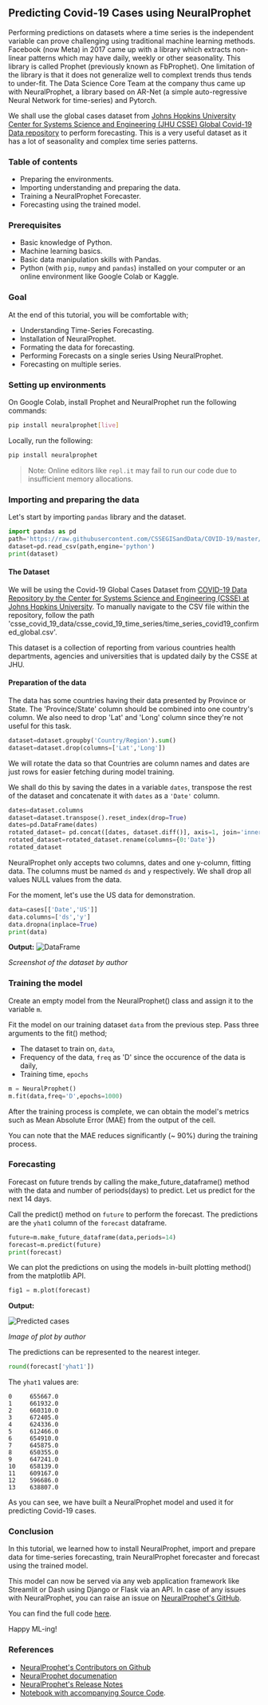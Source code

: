 ## Predicting Covid-19 Cases using NeuralProphet

Performing predictions on datasets where a time series is the independent variable can prove challenging using traditional machine learning methods. Facebook (now Meta) in 2017 came up with a library which extracts non-linear patterns which may have daily, weekly or other seasonality. This library is called Prophet (previously known as FbProphet).
One limitation of the library is that it does not generalize well to complext trends thus tends to under-fit. The Data Science Core Team at the company thus came up with NeuralProphet, a library based on AR-Net (a simple auto-regressive Neural Network for time-series) and Pytorch.

We shall use the global cases dataset from [Johns Hopkins University Center for Systems Science and Engineering (JHU CSSE) Global Covid-19 Data repository](https://github.com/CSSEGISandData/COVID-19) to perform forecasting. This is a very useful dataset as it has a lot of seasonality and complex time series patterns.

### Table of contents
- Preparing the environments.
- Importing understanding and preparing the data.
- Training a NeuralProphet Forecaster.
- Forecasting using the trained model.

### Prerequisites
- Basic knowledge of Python.
- Machine learning basics.
- Basic data manipulation skills with Pandas.
- Python (with `pip`, `numpy` and `pandas`) installed on your computer or an online environment like Google Colab or Kaggle.

### Goal
At the end of this tutorial, you will be comfortable with;
- Understanding Time-Series Forecasting.
- Installation of NeuralProphet.
- Formating the data for forecasting.
- Performing Forecasts on a single series Using NeuralProphet.
- Forecasting on multiple series.

### Setting up environments
On Google Colab, install Prophet and NeuralProphet run the following commands:

```bash
pip install neuralprophet[live]
```
Locally, run the following:

```bash
pip install neuralprophet
```

> Note: Online editors like `repl.it` may fail to run our code due to insufficient memory allocations.

### Importing and preparing the data
Let's start by importing `pandas` library and the dataset.

```python
import pandas as pd
path='https://raw.githubusercontent.com/CSSEGISandData/COVID-19/master/csse_covid_19_data/csse_covid_19_time_series/time_series_covid19_confirmed_global.csv'
dataset=pd.read_csv(path,engine='python')
print(dataset)
```

#### The Dataset
We will be using the Covid-19 Global Cases Dataset from [COVID-19 Data Repository by the Center for Systems Science and Engineering (CSSE) at Johns Hopkins University](https://github.com/CSSEGISandData/COVID-19). To manually navigate to the CSV file within the repository, follow the path 'csse_covid_19_data/csse_covid_19_time_series/time_series_covid19_confirmed_global.csv'.

This dataset is a collection of reporting from various countries health departments, agencies and universities that is updated daily by the CSSE at JHU.

#### Preparation of the data
The data has some countries having their data presented by Province or State. The 'Province/State' column should be combined into one country's column.
We also need to drop 'Lat' and 'Long' column since they're not useful for this task.

```python
dataset=dataset.groupby('Country/Region').sum()
dataset=dataset.drop(columns=['Lat','Long'])
```
We will rotate the data so that Countries are column names and dates are just rows for easier fetching during model training.

We shall do this by saving the dates in a variable ```dates```, transpose the rest of the dataset and concatenate it with ```dates``` as a ```'Date'``` column.

```python
dates=dataset.columns
dataset=dataset.transpose().reset_index(drop=True)
dates=pd.DataFrame(dates)
rotated_dataset= pd.concat([dates, dataset.diff()], axis=1, join='inner')
rotated_dataset=rotated_dataset.rename(columns={0:'Date'})
rotated_dataset
```

NeuralProphet only accepts two columns, dates and one y-column, fitting data. The columns must be named ```ds``` and ```y``` respectively.
We shall drop all values NULL values from the data.

For the moment, let's use the US data for demonstration.

```python
data=cases[['Date','US']]
data.columns=['ds','y']
data.dropna(inplace=True)
print(data)
```
**Output:**
![DataFrame](/content/articles/predicting-covid-using-neuralprophet/df1.PNG)

*Screenshot of the dataset by author*


### Training the model
Create an empty model from the NeuralProphet() class and assign it to the variable ```m```.

Fit the model on our training dataset ```data``` from the previous step. Pass three arguments to the fit() method;
- The dataset to train on, ```data```,
- Frequency of the data, ```freq``` as 'D' since the occurence of the data is daily,
- Training time, ```epochs```

```python
m = NeuralProphet()
m.fit(data,freq='D',epochs=1000)
```
After the training process is complete, we can obtain the model's metrics such as Mean Absolute Error (MAE) from the output of the cell.

You can note that the MAE reduces significantly (~ 90%) during the training process.

### Forecasting
Forecast on future trends by calling the make_future_dataframe() method with the data and number of periods(days) to predict.
Let us predict for the next 14 days.

Call the predict() method on ```future``` to perform the forecast.
The predictions are the ```yhat1``` column of the ```forecast``` dataframe.

```python
future=m.make_future_dataframe(data,periods=14)
forecast=m.predict(future)
print(forecast)
```

We can plot the predictions on using the models in-built plotting method() from the matplotlib API.

```python
fig1 = m.plot(forecast)
```
**Output:**

![Predicted cases](/content/articles/predicting-covid-using-neuralprophet/df2.png)

*Image of plot by author*

The predictions can be represented to the nearest integer.

```python
round(forecast['yhat1'])
```

The ```yhat1``` values are:

```
0     655667.0
1     661932.0
2     660310.0
3     672405.0
4     624336.0
5     612466.0
6     654910.0
7     645875.0
8     650355.0
9     647241.0
10    658139.0
11    609167.0
12    596686.0
13    638807.0

```


As you can see, we have built a NeuralProphet model and used it for predicting Covid-19 cases.

### Conclusion
In this tutorial, we learned how to install NeuralProphet, import and prepare data for time-series forecasting, train NeuralProphet forecaster and forecast using the trained model.

This model can now be served via any web application framework like Streamlit or Dash using Django or Flask via an API. In case of any issues with NeuralProphet, you can raise an issue on [NeuralProphet's GitHub](https://github.com/ourownstory/neural_prophet).

You can find the full code [here](https://github.com/iannjari/neuralprophet/blob/main/NeuralProphet.ipynb).

Happy ML-ing!

### References
- [NeuralProphet's Contributors on Github](https://github.com/iannjari/neuralprophet/blob/main/NeuralProphet.ipynb)
- [NeuralProphet documenation](https://neuralprophet.com/html/contents.html)
- [NeuralProphet's Release Notes](https://ai.facebook.com/blog/neuralprophet-the-neural-evolution-of-facebooks-prophet/)
- [Notebook with accompanying Source Code](https://github.com/iannjari/neuralprophet/blob/main/NeuralProphet.ipynb).
